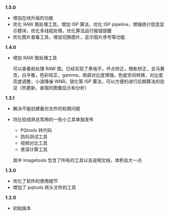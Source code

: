 **1.5.0**

- 增加在线升级的功能
- 优化 RAW 图处理工具，增加 ISP 算法，优化 ISP pipeline，增强统计信息显示模块，优化多线程处理，优化算法运行报错提醒
- 优化图片查看工具，增加切换图片，显示图片序号等功能

**1.4.0**

- 增加 RAW 图处理工具

  可以查看和处理 RAW 图，已经实现了黑电平，坏点矫正，暗影矫正，去马赛克，白平衡，色彩校正，gamma，局部对比度增强，色度空间转换，对比度亮度调整，小波降噪 WNR，锐化等 ISP 算法，可以方便的进行后期算法的验证（热更新、直观的图像显示和分析）

**1.3.1**

- 解决不能创建备份文件的权限问题
- 将比较成熟且常用的一些小工具单独发布

  - PQtools 转代码
  - 防抖测试工具
  - 视频对比工具
  - 景深计算工具

  其中 Imagetools 包含了所有的工具以及说明文档，体积会大一点

**1.3.0**

- 优化了软件的使用细节
- 增加了 pqtools 转头文件的工具

**1.2.0**

- 初始版本
